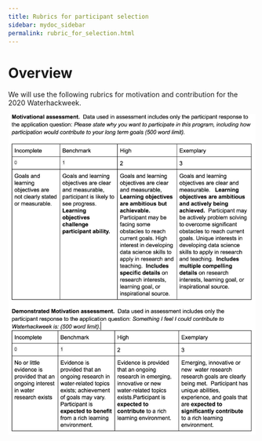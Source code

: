 ```yaml
---
title: Rubrics for participant selection
sidebar: mydoc_sidebar
permalink: rubric_for_selection.html
---
```


# Overview

We will use the following rubrics for motivation and contribution for the 2020 Waterhackweek. 


![Rubrics](merit_rubric.png)

